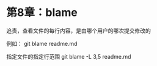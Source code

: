 # 第8章：blame

追责，查看文件的每行内容，是由哪个用户的哪次提交修改的

例如：
git blame readme.md

指定文件的指定行范围
git blame -L 3,5 readme.md